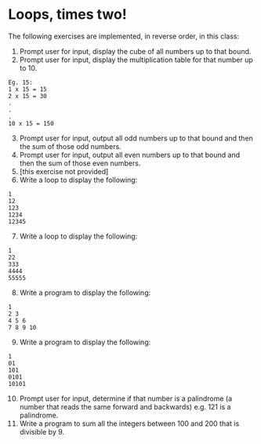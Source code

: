# Loops, times two!

The following exercises are implemented, in reverse order, in this class:

1. Prompt user for input, display the cube of all numbers up to that bound.
2. Prompt user for input, display the multiplication table for that number up to 10.
```
Eg. 15:
1 x 15 = 15
2 x 15 = 30
.
.
.
10 x 15 = 150
```
3. Prompt user for input, output all odd numbers up to that bound and then the sum of those odd numbers.
4. Prompt user for input, output all even numbers up to that bound and then the sum of those even numbers.
5. [this exercise not provided]
6. Write a loop to display the following:
```
1
12
123
1234
12345
```
7. Write a loop to display the following:
```
1
22
333
4444
55555
```
8. Write a program to display the following:
```
1
2 3
4 5 6
7 8 9 10
```
9. Write a program to display the following:
```
1 
01
101 
0101 
10101
```
10. Prompt user for input, determine if that number is a palindrome (a number that reads the same forward and backwards) e.g. 121 is a palindrome.
11. Write a program to sum all the integers between 100 and 200 that is divisible by 9.
